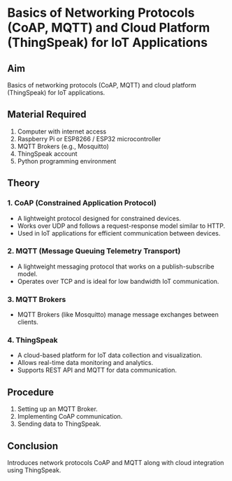 # Basics of Networking Protocols (CoAP, MQTT) and Cloud Platform (ThingSpeak) for IoT Applications

## Aim
Basics of networking protocols (CoAP, MQTT) and cloud platform (ThingSpeak) for IoT applications.

## Material Required
1. Computer with internet access
2. Raspberry Pi or ESP8266 / ESP32 microcontroller
3. MQTT Brokers (e.g., Mosquitto)
4. ThingSpeak account
5. Python programming environment

## Theory

### 1. CoAP (Constrained Application Protocol)
- A lightweight protocol designed for constrained devices.
- Works over UDP and follows a request-response model similar to HTTP.
- Used in IoT applications for efficient communication between devices.

### 2. MQTT (Message Queuing Telemetry Transport)
- A lightweight messaging protocol that works on a publish-subscribe model.
- Operates over TCP and is ideal for low bandwidth IoT communication.

### 3. MQTT Brokers
- MQTT Brokers (like Mosquitto) manage message exchanges between clients.

### 4. ThingSpeak
- A cloud-based platform for IoT data collection and visualization.
- Allows real-time data monitoring and analytics.
- Supports REST API and MQTT for data communication.

## Procedure
1. Setting up an MQTT Broker.
2. Implementing CoAP communication.
3. Sending data to ThingSpeak.

## Conclusion
Introduces network protocols CoAP and MQTT along with cloud integration using ThingSpeak.

